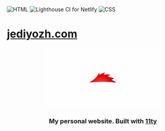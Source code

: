 
![HTML](https://github.com/jediyozh/jediyozh.com/workflows/HTML/badge.svg)
![Lighthouse CI for Netlify](https://github.com/jediyozh/jediyozh.com/workflows/Lighthouse%20CI%20for%20Netlify/badge.svg)
![CSS](https://github.com/jediyozh/jediyozh.com/workflows/CSS/badge.svg)

# [jediyozh.com](https://jediyozh.com)

<div align="center">
  <img src="/src/images/social.png" width="300px" alt="Red hedgehog" />
  
  ### My personal website. Built with [11ty](https://www.11ty.dev/)
</div>


